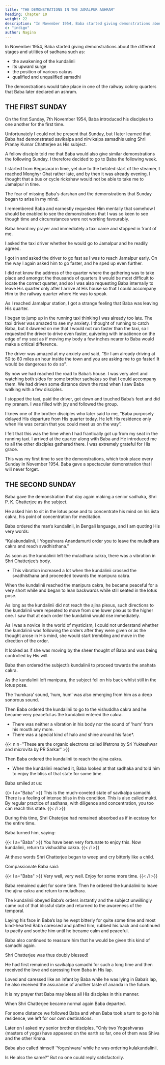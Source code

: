 ```yaml
---
title: "THE DEMONSTRATIONS IN THE JAMALPUR ASHRAM"
heading: Chapter 10
weight: 22
description: "In November 1954, Baba started giving demonstrations about the different stages and utilities of sadhana"
c: "indigo"
author: Nagina
---
```



In November 1954, Baba started giving demonstrations about the different stages and utilities of sadhana such as:
- the awakening of the kundalinii
- its upward surge
- the position of various cakras
- qualified and unqualified samadhi

The demonstrations would take place in one of the railway colony quarters that Baba later declared an ashram.


## THE FIRST SUNDAY

On the first Sunday, 7th November 1954, Baba introduced his disciples to one another for the first time. 

Unfortunately I could not be present that Sunday, but I later learned that Baba had demonstrated savikalpa and nirvikalpa samadhis using Shri Pranay Kumar Chatterjee as His subject. 

A fellow disciple told me that Baba would also give similar demonstrations the following Sunday. I therefore decided to go to Baba the following week.

I started from Begusarai in time, yet due to the belated start of the steamer, I reached Monghyr Ghat rather late, and by then it was already evening. I thought that a bus or cycle rickshaw would not be able to take me to Jamalpur in time. 

The fear of missing Baba's darshan and the demonstrations that Sunday began to arise in my mind. 

I remembered Baba and earnestly requested Him mentally that somehow I should be enabled to see the demonstrations that I was so keen to see though time and circumstances were not working favourably. 

Baba heard my prayer and immediately a taxi came and stopped in front of me.

I asked the taxi driver whether he would go to Jamalpur and he readily agreed. 

I got in and asked the driver to go fast as I was to reach Jamalpur early. On the way I again asked him to go faster, and he sped up even further.

I did not know the address of the quarter where the gathering was to take place and amongst the thousands of quarters it would be most difficult to locate the correct
quarter, and so I was also requesting Baba internally to leave His quarter only after I
arrive at His house so that I could accompany Him to the railway quarter where He was
to speak.

As I reached Jamalpur station, I got a strange feeling that Baba was leaving His quarter. 

I began to jump up in the running taxi thinking I was already too late. The taxi driver was amazed to see my anxiety. I thought of running to catch Baba, but it dawned
on me that I would not run faster than the taxi, so I requested the driver to drive even
faster, quivering with impatience on the edge of my seat as if moving my body a few
inches nearer to Baba would make a critical difference.

The driver was amazed at my anxiety and said, “Sir I am already driving at 50 to 60 miles an hour inside the town and you are asking me to go faster!  It would be dangerous to do so”.

By now we had reached the road to Baba’s house. I was very alert and watching both sides for some brother sadhakas so that I could accompany them. We
had driven some distance down the road when I saw Baba walking with a few disciples.

I stopped the taxi, paid the driver, got down and touched Baba’s feet and did my pranam. I was filled with joy and followed the group.

I knew one of the brother disciples who later said to me, “Baba purposely delayed His departure from His quarter today. He left His residence only when He was
certain that you could meet us on the way”. 

I felt that this was the time when I had frantically got up from my seat in the running taxi. I arrived at the quarter along with Baba and He introduced me to all the other disciples gathered there. I was extremely grateful for His grace.

This was my first time to see the demonstrations, which took place every Sunday in November 1954. Baba gave a spectacular demonstration that I will never forget.

<!-- Salutation to Baba who is One, Pure and Unmovable -->

## THE SECOND SUNDAY

Baba gave the demonstration that day again making a senior sadhaka, Shri P. K. Chatterjee as the subject. 

He asked him to sit in the lotus pose and to concentrate his mind on his iista cakra, his point of concentration for meditation. 

Baba ordered the man’s kundalinii, in Bengali language, and I am quoting His very words:

“Kulakundalinii, I Yogeshvara Anandamurti order you to leave the muladhara cakra and reach svadhisthana.”

As soon as the kundalinii left the muladhara cakra, there was a vibration in Shri Chatterjee’s body.
- This vibration increased a lot when the kundalinii crossed the svadhisthana and proceeded towards the manipura cakra.

When the kundalinii reached the manipura cakra, he became peaceful for a very short while and began to lean backwards while still seated in the lotus pose.

As long as the kundalinii did not reach the ajina plexus, such directions to the kundalinii were repeated to move from one lower plexus to the higher one. I saw that at each order the kundalinii would rise immediately.

As I was a novice in the world of mysticism, I could not understand whether the kundalinii was following the orders after they were given or as the thought arose in His mind, she would start trembling and move in the direction of the order. 

It looked as if she was moving by the sheer thought of Baba and was being controlled by His will.

Baba then ordered the subject’s kundalinii to proceed towards the anahata cakra. 

As the kundalinii left manipura, the subject fell on his back whilst still in the lotus pose. 

The ‘humkara’ sound, ‘hum, hum’ was also emerging from him as a deep sonorous sound.

Then Baba ordered the kundalinii to go to the vishuddha cakra and he became very peaceful as the kundalinii entered the cakra. 
- There was neither a vibration in his body nor the sound of 'hum' from his mouth any more. 
- There was a special kind of halo and shine around his face*.

{{< n n="These are the organic electrons called lifetrons by Sri Yukteshwar and microvita by PR Sarkar" >}}


Then Baba ordered the kundalinii to reach the ajina cakra.
- When the kundalinii reached it, Baba looked at that sadhaka and told him to enjoy the bliss of that state for some time.

Baba smiled at us:

{{< l a="Baba" >}}
This is the much-coveted state of savikalpa samadhi. There is a feeling of intense bliss in this condition. This is also called mukti. By regular practice of sadhana, with diligence and concentration, you too can reach this state.
{{< /l >}}


During this time, Shri Chaterjee had remained absorbed as if in ecstasy for the entire time. 

Baba turned him, saying:

{{< l a="Baba" >}}
You have been very fortunate to enjoy this. Now kundalinii, return to vishuddha cakra.
{{< /l >}}


At these words Shri Chatterjee began to weep and cry bitterly like a child.

Compassionate Baba said:

{{< l a="Baba" >}}
Very well, very well. Enjoy for some more time.
{{< /l >}}


Baba remained quiet for some time. Then he ordered the kundalinii to leave the ajina cakra and return to muladhara. 

The kundalinii obeyed Baba’s orders instantly and the subject unwillingly came out of that blissful state and returned to the awareness of the temporal.

Laying his face in Baba’s lap he wept bitterly for quite some time and most kind-hearted Baba caressed and patted him, rubbed his back and continued to pacify and soothe him until he became calm and peaceful.

Baba also continued to reassure him that he would be given this kind of samadhi again.

Shri Chatterjee was thus doubly blessed! 

He had first remained in savikalpa samadhi for such a long time and then received the love and caressing from Baba in His lap. 

Loved and caressed like an infant by Baba while he was lying in Baba’s lap, he also received the assurance of another taste of ananda in the future. 

It is my prayer that Baba may bless all His disciples in this manner.

When Shri Chatterjee became normal again Baba departed. 

For some distance we followed Baba and when Baba took a turn to go to his residence, we left for our own destinations.

Later on I asked my senior brother disciples, "Only two Yogeshvaras (masters of yoga) have appeared on the earth so far, one of them was Shiva and the other Krsna. 

Baba also called himself 'Yogeshvara' while he was ordering kulakundalinii. 

Is He also the same?” But no one could reply satisfactorily.

<!-- Salutation to Baba who is the Death of Death -->
